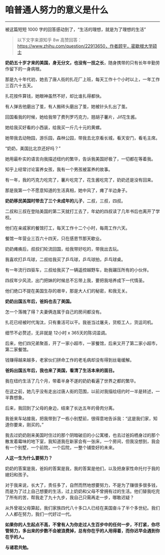# 咱普通人努力的意义是什么

---

被这篇短短 1000 字的回答感动到了，“生活的理想，就是为了理想的生活”

> 以下文字来源知乎 8w 高赞回答：https://www.zhihu.com/question/22913650，作者顾宇，密歇根大学硕士

**奶奶五十岁才来的美国，身无分文，也没有一技之长**，随身携带的只有长年辛勤劳作留下的一身病根。

那是九十年代初，她去了唐人街的扎花厂上班，每天工作十个小时以上，一年工作三百六十五天。

扎花按件算钱，她眼神虽然不好，却比谁扎得都快。

有人弹吉他磨出了茧，有人搬砖头磨出了茧，她被针头扎出了茧。

回国看我的时候，她给我带了费列罗巧克力，翘胡子薯片，Jif花生酱。

她给我买好看的小西装，给我买一斤几十元的黄螺。

她带我去动物园，游乐园，森林公园，带我去北京看长城，看天安门，看毛主席。

“奶奶，美国比北京还好吗？”

她用最朴实的语言向我描述纽约的繁华，告诉我美国好极了，一切都在等着我。

知乎上经常讨论富养女孩，我有一个男孩被富养的故事。

有一年，我的巧克力吃完了，薯片吃完了，花生酱吃完了，奶奶还是没有回来。

那是我第一个不愿意知道的生活真相，她中风了，瘫了半边身子。

**奶奶移民美国时带去了三个未成年的儿子**，二叔，三叔，四叔。

二叔和三叔在登陆美国的第二天就打工去了，年幼的四叔读了几年书后也离开了学校。

他们在亲戚家的餐馆打工，每天工作十二个小时，每周工作六天。

餐馆一年营业三百六十四天，只在感恩节那天歇业。

奶奶瘫痪后，叔叔们轮流回国，给我带好吃的，带我出去玩。

我喜欢打乒乓球，二叔给我买了乒乓球，乒乓球拍，乒乓球桌。

有一年流行四驱车，三叔给我买了一辆遥控越野车，助我碾压所有的小伙伴。

四叔年少风流，出门把妹的时候总不忘带上我，要把我培养成下一代情圣。

他们绝口不提在美国生存的艰辛，那是大人们的秘密，和我无关。

**奶奶出国五年后，爸妈也去了美国。**

怎一个落魄了得？夫妻俩连属于自己的房间都没有。

扎花已经被时代淘汰，只有重活可以干。我爸当过屠夫，货柜工人，货运司机。

细节不必赘述，无非就是 12小时 x 365天的陈词滥调。

后来，他们四兄弟聚首，开了一家小超市，一家餐馆，后来又开了第二家小超市，第二家餐馆。

钱赚得越来越多，老家伙们拼命工作的老毛病却没有得到丝毫缓解。

**爸妈出国五年后，我也来了美国，看清了生活本来的面目。**

我在纽约生活了几个月，带着半身不遂的奶奶看遍了世界之都的繁华。

在这之前，她几乎没有走出过唐人街的范围，以前对我描绘纽约时一半是转述，一半靠想象。

后来，我回到了父母的身边，结束了长达五年的骨肉分离。

我爸来车站接我，把我带到了一栋小别墅前，很得意地告诉我：“这是我们家，知道你要来，刚买的。”

我去过奶奶刚来美国时住过的那个阴暗破旧的小公寓楼，也去过爸妈栖身过的那个散发着霉味的地下室，我知道我在新家会有一张床，一个房间，但我没想到，我会有一个别墅，一个前院，一个后院，一整个铺垫好的未来。

**人这一生为什么要努力？**

奶奶的答案是我，爸妈的答案是我，我的答案是他们，以及把身家性命托付于我的媳妇和孩子。

对于我来说，长大了，责任多了，自然而然地想要努力，不是为了赚很多很多钱，而是为了过上自己想要的生活，过上奶奶和父母不曾拥有过的生活。他们替我吃完了所有的苦，帮我走了九十九步，我自己只需再走一步，哪敢迟疑？

从外曾祖父母算起，我们家族四代八十多口人已经在美国奋斗了半个多世纪。我们人人都在努力，我们一代好过一代。

**如果你的人生起点不高，不曾有人为你走过人生百步中的任何一步，不打紧，你尽管努力，多出来的步数不会被浪费掉，总有你在乎的人用得着，而你迟早会遇到你在乎的人。**

**与诸君共勉。**